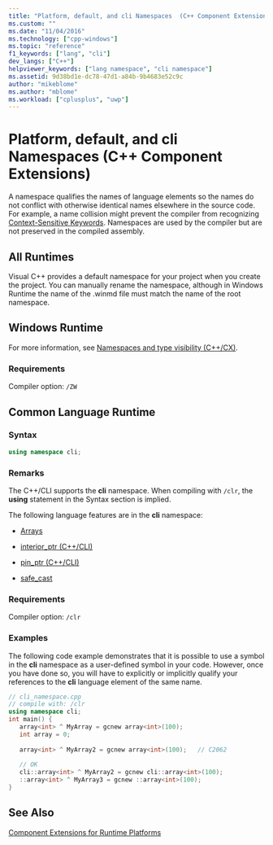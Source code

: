 ```yaml
---
title: "Platform, default, and cli Namespaces  (C++ Component Extensions) | Microsoft Docs"
ms.custom: ""
ms.date: "11/04/2016"
ms.technology: ["cpp-windows"]
ms.topic: "reference"
f1_keywords: ["lang", "cli"]
dev_langs: ["C++"]
helpviewer_keywords: ["lang namespace", "cli namespace"]
ms.assetid: 9d38bd1e-dc78-47d1-a84b-9b4683e52c9c
author: "mikeblome"
ms.author: "mblome"
ms.workload: ["cplusplus", "uwp"]
---
```

# Platform, default, and cli Namespaces  (C++ Component Extensions)
A namespace qualifies the names of language elements so the names do not conflict with otherwise identical names elsewhere in the source code. For example, a name collision might prevent the compiler from recognizing [Context-Sensitive Keywords](../windows/context-sensitive-keywords-cpp-component-extensions.md). Namespaces are used by the compiler but are not preserved in the compiled assembly.  
  
## All Runtimes  
 Visual C++ provides a default namespace for your project when you create the project. You can manually rename the namespace, although in Windows Runtime the name of the .winmd file must match the name of the root namespace.  
  
## Windows Runtime  
 For more information, see [Namespaces and type visibility (C++/CX)](http://msdn.microsoft.com/library/windows/apps/hh969551.aspx).  
  
### Requirements  
 Compiler option: `/ZW`  
  
## Common Language Runtime 
### Syntax  
  
```cpp  
using namespace cli;  
```  
  
### Remarks  
  
 The C++/CLI supports the **cli** namespace. When compiling with `/clr`, the **using** statement in the Syntax section is implied.  
  
 The following language features are in the **cli** namespace:  
  
-   [Arrays](../windows/arrays-cpp-component-extensions.md)  
  
-   [interior_ptr (C++/CLI)](../windows/interior-ptr-cpp-cli.md)  
  
-   [pin_ptr (C++/CLI)](../windows/pin-ptr-cpp-cli.md)  
  
-   [safe_cast](../windows/safe-cast-cpp-component-extensions.md)  
  
### Requirements  
 Compiler option: `/clr`  
  
### Examples  
  
 The following code example demonstrates that it is possible to use a symbol in the **cli** namespace as a user-defined symbol in your code.  However, once you have done so, you will have to explicitly or implicitly qualify your references to the **cli** language element of the same name.  
  
```cpp  
// cli_namespace.cpp  
// compile with: /clr  
using namespace cli;  
int main() {  
   array<int> ^ MyArray = gcnew array<int>(100);  
   int array = 0;  
  
   array<int> ^ MyArray2 = gcnew array<int>(100);   // C2062  
  
   // OK  
   cli::array<int> ^ MyArray2 = gcnew cli::array<int>(100);  
   ::array<int> ^ MyArray3 = gcnew ::array<int>(100);  
}  
```  
  
## See Also  
 [Component Extensions for Runtime Platforms](../windows/component-extensions-for-runtime-platforms.md)